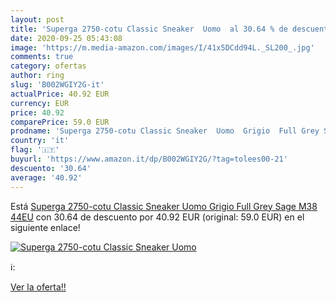```yaml
---
layout: post
title: 'Superga 2750-cotu Classic Sneaker  Uomo  al 30.64 % de descuento'
date: 2020-09-25 05:43:08
image: 'https://m.media-amazon.com/images/I/41x5DCdd94L._SL200_.jpg'
comments: true
category: ofertas
author: ring
slug: 'B002WGIY2G-it'
actualPrice: 40.92 EUR
currency: EUR
price: 40.92
comparePrice: 59.0 EUR
prodname: 'Superga 2750-cotu Classic Sneaker  Uomo  Grigio  Full Grey Sage M38   44EU'
country: 'it'
flag: '🇮🇹'
buyurl: 'https://www.amazon.it/dp/B002WGIY2G/?tag=tolees00-21'
descuento: '30.64'
average: '40.92'
---
```


Está [Superga 2750-cotu Classic Sneaker  Uomo  Grigio  Full Grey Sage M38   44EU](https://www.amazon.it/dp/B002WGIY2G/?tag=tolees00-21) con 30.64 de descuento por 40.92 EUR (original: 59.0 EUR) en el siguiente enlace!

[![Superga 2750-cotu Classic Sneaker  Uomo ](https://m.media-amazon.com/images/I/41x5DCdd94L._SL200_.jpg)](https://www.amazon.it/dp/B002WGIY2G/?tag=tolees00-21)

ℹ️:


[Ver la oferta!!](https://www.amazon.it/dp/B002WGIY2G/?tag=tolees00-21)
